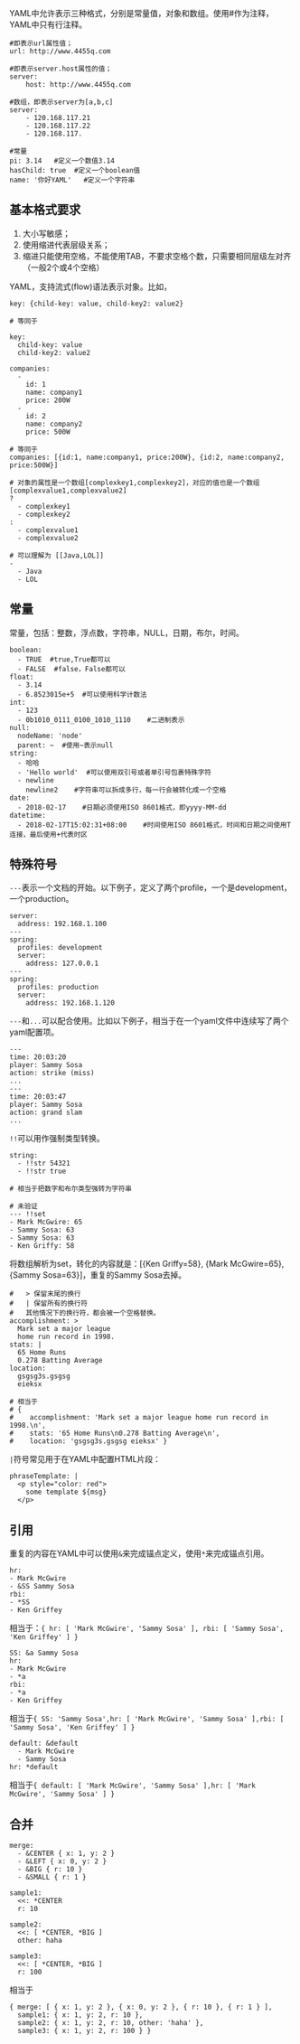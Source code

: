 YAML中允许表示三种格式，分别是常量值，对象和数组。使用#作为注释，YAML中只有行注释。

```
#即表示url属性值；
url: http://www.4455q.com

#即表示server.host属性的值；
server:
    host: http://www.4455q.com 

#数组，即表示server为[a,b,c]
server:
    - 120.168.117.21
    - 120.168.117.22
    - 120.168.117.
    
#常量
pi: 3.14   #定义一个数值3.14
hasChild: true  #定义一个boolean值
name: '你好YAML'   #定义一个字符串
```

##  基本格式要求
1. 大小写敏感；
2. 使用缩进代表层级关系；
3. 缩进只能使用空格，不能使用TAB，不要求空格个数，只需要相同层级左对齐（一般2个或4个空格）


YAML，支持流式(flow)语法表示对象。比如，

```
key: {child-key: value, child-key2: value2}

# 等同于

key: 
  child-key: value
  child-key2: value2

companies:
  -
    id: 1
    name: company1
    price: 200W
  -
    id: 2
    name: company2
    price: 500W

# 等同于
companies: [{id:1, name:company1, price:200W}, {id:2, name:company2, price:500W}]
```


```
# 对象的属性是一个数组[complexkey1,complexkey2]，对应的值也是一个数组[complexvalue1,complexvalue2]
? 
  - complexkey1
  - complexkey2
: 
  - complexvalue1
  - complexvalue2
```


```
# 可以理解为 [[Java,LOL]]
-
  - Java
  - LOL
```


##  常量
常量，包括：整数，浮点数，字符串，NULL，日期，布尔，时间。

```
boolean: 
  - TRUE  #true,True都可以
  - FALSE  #false，False都可以
float:
  - 3.14
  - 6.8523015e+5  #可以使用科学计数法
int:
  - 123
  - 0b1010_0111_0100_1010_1110    #二进制表示
null:
  nodeName: 'node'
  parent: ~  #使用~表示null
string:
  - 哈哈
  - 'Hello world'  #可以使用双引号或者单引号包裹特殊字符
  - newline
    newline2    #字符串可以拆成多行，每一行会被转化成一个空格
date:
  - 2018-02-17    #日期必须使用ISO 8601格式，即yyyy-MM-dd
datetime: 
  - 2018-02-17T15:02:31+08:00    #时间使用ISO 8601格式，时间和日期之间使用T连接，最后使用+代表时区
```


##  特殊符号

`---`表示一个文档的开始。以下例子，定义了两个profile，一个是development，一个production。
```
server:
  address: 192.168.1.100
---
spring:
  profiles: development
  server:
    address: 127.0.0.1
---
spring:
  profiles: production
  server:
    address: 192.168.1.120
```


`---`和`...`可以配合使用。比如以下例子，相当于在一个yaml文件中连续写了两个yaml配置项。
```
---
time: 20:03:20
player: Sammy Sosa
action: strike (miss)
...
---
time: 20:03:47
player: Sammy Sosa
action: grand slam
...
```


`!!`可以用作强制类型转换。
```
string:
  - !!str 54321
  - !!str true

# 相当于把数字和布尔类型强转为字符串
```

```
# 未验证
--- !!set
- Mark McGwire: 65
- Sammy Sosa: 63
- Sammy Sosa: 63
- Ken Griffy: 58
```
将数组解析为set，转化的内容就是：[{Ken Griffy=58}, {Mark McGwire=65}, {Sammy Sosa=63}]，重复的Sammy Sosa去掉。


```
#   > 保留末尾的换行
#   | 保留所有的换行符
#   其他情况下的换行符，都会被一个空格替换。
accomplishment: >
  Mark set a major league
  home run record in 1998.
stats: |
  65 Home Runs
  0.278 Batting Average
location:
  gsgsg3s.gsgsg
  eieksx

# 相当于
# { 
#    accomplishment: 'Mark set a major league home run record in 1998.\n',
#    stats: '65 Home Runs\n0.278 Batting Average\n',
#    location: 'gsgsg3s.gsgsg eieksx' }
```

`|`符号常见用于在YAML中配置HTML片段：
```
phraseTemplate: |
  <p style="color: red">
    some template ${msg}
  </p>
```

##  引用
重复的内容在YAML中可以使用`&`来完成锚点定义，使用`*`来完成锚点引用。

```
hr:
- Mark McGwire
- &SS Sammy Sosa
rbi:
- *SS 
- Ken Griffey
```
相当于：`{ hr: [ 'Mark McGwire', 'Sammy Sosa' ], rbi: [ 'Sammy Sosa', 'Ken Griffey' ] }`


```
SS: &a Sammy Sosa
hr:
- Mark McGwire
- *a
rbi:
- *a 
- Ken Griffey
```
相当于`{ SS: 'Sammy Sosa',hr: [ 'Mark McGwire', 'Sammy Sosa' ],rbi: [ 'Sammy Sosa', 'Ken Griffey' ] }`


```
default: &default
  - Mark McGwire
  - Sammy Sosa
hr: *default
```
相当于`{ default: [ 'Mark McGwire', 'Sammy Sosa' ],hr: [ 'Mark McGwire', 'Sammy Sosa' ] }`


##  合并
```
merge:
  - &CENTER { x: 1, y: 2 }
  - &LEFT { x: 0, y: 2 }
  - &BIG { r: 10 }
  - &SMALL { r: 1 }
  
sample1: 
  <<: *CENTER
  r: 10
    
sample2:
  <<: [ *CENTER, *BIG ]
  other: haha
    
sample3:
  <<: [ *CENTER, *BIG ]
  r: 100
```

相当于

```
{ merge: [ { x: 1, y: 2 }, { x: 0, y: 2 }, { r: 10 }, { r: 1 } ],
  sample1: { x: 1, y: 2, r: 10 },
  sample2: { x: 1, y: 2, r: 10, other: 'haha' },
  sample3: { x: 1, y: 2, r: 100 } }
```

